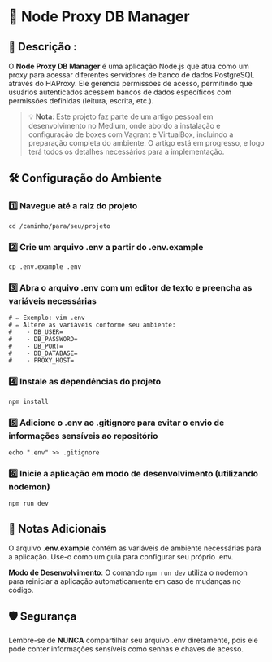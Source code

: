 # 🚀 Node Proxy DB Manager

## 📖 Descrição :
O **Node Proxy DB Manager** é uma aplicação Node.js que atua como um proxy para acessar diferentes servidores de banco de dados PostgreSQL através do HAProxy. Ele gerencia permissões de acesso, permitindo que usuários autenticados acessem bancos de dados específicos com permissões definidas (leitura, escrita, etc.).

> 💡 **Nota**: Este projeto faz parte de um artigo pessoal em desenvolvimento no Medium, onde abordo a instalação e configuração de boxes com Vagrant e VirtualBox, incluindo a preparação completa do ambiente. O artigo está em progresso, e logo terá todos os detalhes necessários para a implementação.

## 🛠️ Configuração do Ambiente

### 1️⃣ Navegue até a raiz do projeto
``` 
cd /caminho/para/seu/projeto
```

### 2️⃣ Crie um arquivo .env a partir do .env.example
``` 
cp .env.example .env
``` 

### 3️⃣ Abra o arquivo .env com um editor de texto e preencha as variáveis necessárias
```
# ✏️ Exemplo: vim .env
# ✏️ Altere as variáveis conforme seu ambiente:
#    - DB_USER=
#    - DB_PASSWORD=
#    - DB_PORT=
#    - DB_DATABASE=
#    - PROXY_HOST= 
```

### 4️⃣ Instale as dependências do projeto
``` 
npm install
```

### 5️⃣ Adicione o .env ao .gitignore para evitar o envio de informações sensíveis ao repositório
``` 
echo ".env" >> .gitignore
```

### 6️⃣ Inicie a aplicação em modo de desenvolvimento (utilizando nodemon)
``` 
npm run dev
```

## 📝 Notas Adicionais

O arquivo **.env.example** contém as variáveis de ambiente necessárias para a aplicação. Use-o como um guia para configurar seu próprio .env.

**Modo de Desenvolvimento**: O comando `npm run dev` utiliza o nodemon para reiniciar a aplicação automaticamente em caso de mudanças no código.

## 🛡️ Segurança

Lembre-se de **NUNCA** compartilhar seu arquivo .env diretamente, pois ele pode conter informações sensíveis como senhas e chaves de acesso.




